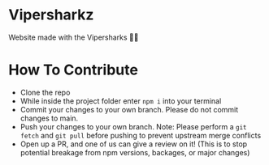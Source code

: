# Vipersharkz
Website made with the Vipersharks 🐍🦈

# How To Contribute
* Clone the repo
* While inside the project folder enter `npm i` into your terminal
* Commit your changes to your own branch. Please do not commit changes to main.
* Push your changes to your own branch. Note: Please perform a `git fetch` and `git pull` before pushing to prevent upstream merge conflicts
* Open up a PR, and one of us can give a review on it! (This is to stop potential breakage from npm versions, backages, or major changes)
